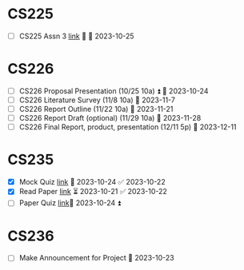 # CS225
- [ ] CS225 Assn 3 [link](https://www.cs.ucr.edu/~yliu786/courses/CS225-F23/assignments/CS225-asg3.pdf) 🔺 📅 2023-10-25
# CS226 
- [ ] CS226 Proposal Presentation (10/25 10a) ⏫ 📅 2023-10-24
- [ ] CS226 Literature Survey (11/8 10a) 📅 2023-11-7
- [ ] CS226 Report Outline (11/22 10a) 📅 2023-11-21
- [ ] CS226 Report Draft (optional) (11/29 10a) 📅 2023-11-28
- [ ] CS226 Final Report, product, presentation (12/11 5p) 📅 2023-12-11
# CS235
- [x] Mock Quiz [link](https://elearn.ucr.edu/courses/104198/quizzes/93409) 📅 2023-10-24 ✅ 2023-10-22
- [x] Read Paper [link](https://asistdl.onlinelibrary.wiley.com/doi/epdf/10.1002/%28SICI%291097-4571%28199009%2941%3A6%3C391%3A%3AAID-ASI1%3E3.0.CO%3B2-9) ⏳ 2023-10-21 ✅ 2023-10-22
- [ ] Paper Quiz [link](https://elearn.ucr.edu/courses/104198/quizzes/93412)📅 2023-10-24 ⏫ 
# CS236
- [ ] Make Announcement for Project 📅 2023-10-23
